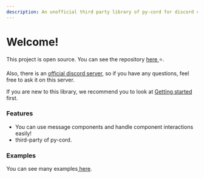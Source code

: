 ```yaml
---
description: An unofficial third party library of py-cord for discord components.
---
```


# Welcome!

This project is open source. You can see the repository [here ](https://github.com/spacedev-official/py-cord-components.git)⭐.

Also, there is an [official discord server](https://discord.gg/294KSUxcz2), so if you have any questions, feel free to ask it on this server.

If you are new to this library, we recommend you to look at [Getting started](guide/getting-started.md) first.

### Features

* You can use message components and handle component interactions easily!
* third-party of py-cord.

### Examples

You can see many examples[ here](https://github.com/spacedev-official/py-cord-components/tree/dev/examples).
